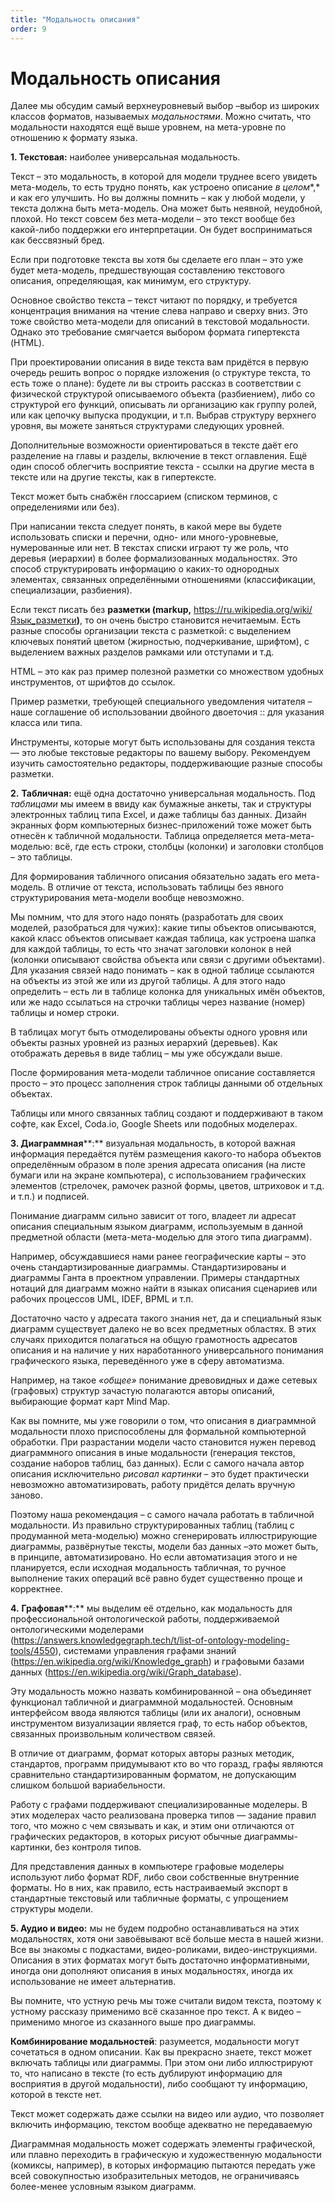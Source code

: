 ```yaml
---
title: "Модальность описания"
order: 9
---
```


# Модальность описания

Далее мы обсудим cамый верхнеуровневый выбор –выбор из широких классов форматов, называемых *модальностями*. Можно считать, что модальности находятся ещё выше уровнем, на мета-уровне по отношению к формату языка.

**1. Текстовая:** наиболее универсальная модальность.

Текст – это модальность, в которой для модели труднее всего увидеть мета-модель, то есть трудно понять, как устроено описание *в целом**,* и как его улучшить. Но вы должны помнить – как у любой модели, у текста должна быть мета-модель. Она может быть неявной, неудобной, плохой. Но текст совсем без мета-модели – это текст вообще без какой-либо поддержки его интерпретации. Он будет восприниматься как бессвязный бред.

Если при подготовке текста вы хотя бы сделаете его план – это уже будет мета-модель, предшествующая составлению текстового описания, определяющая, как минимум, его структуру.

Основное свойство текста – текст читают по порядку, и требуется концентрация внимания на чтение слева направо и сверху вниз. Это тоже свойство мета-модели для описаний в текстовой модальности. Однако это требование смягчается выбором формата гипертекста (HTML).

При проектировании описания в виде текста вам придётся в первую очередь решить вопрос о порядке изложения (о структуре текста, то есть тоже о плане): будете ли вы строить рассказ в соответствии с физической структурой описываемого объекта (разбиением), либо со структурой его функций, описывать ли организацию как группу ролей, или как цепочку выпуска продукции, и т.п. Выбрав структуру верхнего уровня, вы можете заняться структурами следующих уровней.

Дополнительные возможности ориентироваться в тексте даёт его разделение на главы и разделы, включение в текст оглавления. Ещё один способ облегчить восприятие текста - ссылки на другие места в тексте или на другие тексты, как в гипертексте.

Текст может быть снабжён глоссарием (списком терминов, с определениями или без).

При написании текста следует понять, в какой мере вы будете использовать списки и перечни, одно- или много-уровневые, нумерованные или нет. В текстах списки играют ту же роль, что деревья (иерархии) в более формализованных модальностях. Это способ структурировать информацию о каких-то однородных элементах, связанных определёнными отношениями (классификации, специализации, разбиения).

Если текст писать без **разметки (****markup****,** <https://ru.wikipedia.org/wiki/Язык_разметки>**)**, то он очень быстро становится нечитаемым. Есть разные способы организации текста с разметкой: с выделением ключевых понятий цветом (жирностью, подчеркивание, шрифтом), с выделением важных разделов рамками или отступами и т.д.

HTML – это как раз пример полезной разметки со множеством удобных инструментов, от шрифтов до ссылок.

Пример разметки, требующей специального уведомления читателя – наше соглашение об использовании двойного двоеточия :: для указания класса или типа.

Инструменты, которые могут быть использованы для создания текста — это любые текстовые редакторы по вашему выбору. Рекомендуем изучить самостоятельно редакторы, поддерживающие разные способы разметки.

**2.** **Табличная:** ещё одна достаточно универсальная модальность. Под *таблицами* мы имеем в ввиду как бумажные анкеты, так и структуры электронных таблиц типа Excel, и даже таблицы баз данных. Дизайн экранных форм компьютерных бизнес-приложений тоже может быть отнесён к табличной модальности. Таблица определяется мета-мета-моделью: всё, где есть строки, столбцы (колонки) и заголовки столбцов – это таблицы.

Для формирования табличного описания обязательно задать его мета-модель. В отличие от текста, использовать таблицы без явного структурирования мета-модели вообще невозможно.

Мы помним, что для этого надо понять (разработать для своих моделей, разобраться для чужих): какие типы объектов описываются, какой класс объектов описывает каждая таблица, как устроена шапка для каждой таблицы, то есть что значат заголовки колонок в ней (колонки описывают свойства объекта или связи с другими объектами). Для указания связей надо понимать – как в одной таблице ссылаются на объекты из этой же или из другой таблицы. А для этого надо определить – есть ли в таблице колонка для уникальных имён объектов, или же надо ссылаться на строчки таблицы через название (номер) таблицы и номер строки.

В таблицах могут быть отмоделированы объекты одного уровня или объекты разных уровней из разных иерархий (деревьев). Как отображать деревья в виде таблиц – мы уже обсуждали выше.

После формирования мета-модели табличное описание составляется просто – это процесс заполнения строк таблицы данными об отдельных объектах.

Таблицы или много связанных таблиц создают и поддерживают в таком софте, как Excel, Coda.io, Google Sheets или подобных моделерах.

**3. Диаграммная****:** визуальная модальность, в которой важная информация передаётся путём размещения какого-то набора объектов определённым образом в поле зрения адресата описания (на листе бумаги или на экране компьютера), с использованием графических элементов (стрелочек, рамочек разной формы, цветов, штриховок и т.д. и т.п.) и подписей.

Понимание диаграмм сильно зависит от того, владеет ли адресат описания специальным языком диаграмм, используемым в данной предметной области (мета-мета-моделью для этого типа диаграмм).

Например, обсуждавшиеся нами ранее географические карты – это очень стандартизированные диаграммы. Стандартизированы и диаграммы Ганта в проектном управлении. Примеры стандартных нотаций для диаграмм можно найти в языках описания сценариев или рабочих процессов UML, IDEF, BPML и т.п.

Достаточно часто у адресата такого знания нет, да и специальный язык диаграмм существует далеко не во всех предметных областях. В этих случаях приходится полагаться на общую грамотность адресатов описания и на наличие у них наработанного универсального понимания графического языка, переведённого уже в сферу автоматизма.

Например, на такое *«общее»* понимание древовидных и даже сетевых (графовых) структур зачастую полагаются авторы описаний, выбирающие формат карт Mind Map.

Как вы помните, мы уже говорили о том, что описания в диаграммной модальности плохо приспособлены для формальной компьютерной обработки. При разрастании модели часто становится нужен перевод диаграммного описания в иные модальности (генерация текстов, создание наборов таблиц, баз данных). Если с самого начала автор описания исключительно *рисовал картинки* – это будет практически невозможно автоматизировать, работу придётся делать вручную заново.

Поэтому наша рекомендация – с самого начала работать в табличной модальности. Из правильно структурированных таблиц (таблиц с продуманной мета-моделью) можно сгенерировать иллюстрирующие диаграммы, развёрнутые тексты, модели баз данных –это может быть, в принципе, автоматизировано. Но если автоматизация этого и не планируется, если исходная модальность табличная, то ручное выполнение таких операций всё равно будет существенно проще и корректнее.

**4.** **Графовая****:** мы выделим её отдельно, как модальность для профессиональной онтологической работы, поддерживаемой онтологическими моделерами ([https](https://answers.knowledgegraph.tech/t/list-of-ontology-modeling-tools/4550)[://](https://answers.knowledgegraph.tech/t/list-of-ontology-modeling-tools/4550)[answers](https://answers.knowledgegraph.tech/t/list-of-ontology-modeling-tools/4550)[.](https://answers.knowledgegraph.tech/t/list-of-ontology-modeling-tools/4550)[knowledgegraph](https://answers.knowledgegraph.tech/t/list-of-ontology-modeling-tools/4550)[.](https://answers.knowledgegraph.tech/t/list-of-ontology-modeling-tools/4550)[tech](https://answers.knowledgegraph.tech/t/list-of-ontology-modeling-tools/4550)[/](https://answers.knowledgegraph.tech/t/list-of-ontology-modeling-tools/4550)[t](https://answers.knowledgegraph.tech/t/list-of-ontology-modeling-tools/4550)[/](https://answers.knowledgegraph.tech/t/list-of-ontology-modeling-tools/4550)[list](https://answers.knowledgegraph.tech/t/list-of-ontology-modeling-tools/4550)[-](https://answers.knowledgegraph.tech/t/list-of-ontology-modeling-tools/4550)[of](https://answers.knowledgegraph.tech/t/list-of-ontology-modeling-tools/4550)[-](https://answers.knowledgegraph.tech/t/list-of-ontology-modeling-tools/4550)[ontology](https://answers.knowledgegraph.tech/t/list-of-ontology-modeling-tools/4550)[-](https://answers.knowledgegraph.tech/t/list-of-ontology-modeling-tools/4550)[modeling](https://answers.knowledgegraph.tech/t/list-of-ontology-modeling-tools/4550)[-](https://answers.knowledgegraph.tech/t/list-of-ontology-modeling-tools/4550)[tools](https://answers.knowledgegraph.tech/t/list-of-ontology-modeling-tools/4550)[/4550](https://answers.knowledgegraph.tech/t/list-of-ontology-modeling-tools/4550)), системами управления графами знаний (<https://en.wikipedia.org/wiki/Knowledge_graph>) и графовыми базами данных (<https://en.wikipedia.org/wiki/Graph_database>).

Эту модальность можно назвать комбинированной – она объединяет функционал табличной и диаграммной модальностей. Основным интерфейсом ввода являются таблицы (или их аналоги), основным инструментом визуализации является граф, то есть набор объектов, связанных произвольным количеством связей.

В отличие от диаграмм, формат которых авторы разных методик, стандартов, программ придумывают кто во что горазд, графы являются сравнительно стандартизированным форматом, не допускающим слишком большой вариабельности.

Работу с графами поддерживают специализированные моделеры. В этих моделерах часто реализована проверка типов — задание правил того, что можно с чем связывать и как, и этим они отличаются от графических редакторов, в которых рисуют обычные диаграммы-картинки, без контроля типов.

Для представления данных в компьютере графовые моделеры используют либо формат RDF, либо свои собственные внутренние форматы. Но в них, как правило, есть настраиваемый экспорт в стандартные текстовый или табличные форматы, с упрощением структуры модели.

**5. Аудио и видео:** мы не будем подробно останавливаться на этих модальностях, хотя они завоёвывают всё больше места в нашей жизни. Все вы знакомы с подкастами, видео-роликами, видео-инструкциями. Описания в этих форматах могут быть достаточно информативными, иногда они дополняют описания в иных модальностях, иногда их использование не имеет альтернатив.

Вы помните, что устную речь мы тоже считали видом текста, поэтому к устному рассказу применимо всё сказанное про текст. А к видео – применимо многое из сказанного выше про диаграммы.

**Комбинирование модальностей**: разумеется, модальности могут сочетаться в одном описании. Как вы прекрасно знаете, текст может включать таблицы или диаграммы. При этом они либо иллюстрируют то, что написано в тексте (то есть дублируют информацию для восприятия в другой модальности), либо сообщают ту информацию, которой в тексте нет.

Текст может содержать даже ссылки на видео или аудио, что позволяет включить информацию, текстом вообще адекватно не передаваемую

Диаграммная модальность может содержать элементы графической, или плавно переходить в графическую и художественную модальности (комиксы, например), в которых информацию пытаются передать уже всей совокупностью изобразительных методов, не ограничиваясь более-менее условным языком диаграмм.